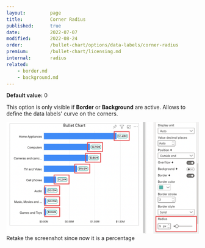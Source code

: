 ```yaml
---
layout:         page
title:          Corner Radius
published:      true
date:           2022-07-07
modified:   	2022-08-24
order:          /bullet-chart/options/data-labels/corner-radius
premium:        /bullet-chart/licensing.md
internal:       radius
related:            
    - border.md
    - background.md
---
```


**Default value:** 0

This option is only visible if **Border** or **Background** are active. Allows to define the data labels' curve on the corners. 

<img src="images/data-labels-radius.png" width="700">
<todo>Retake the screenshot since now it is a percentage</todo>